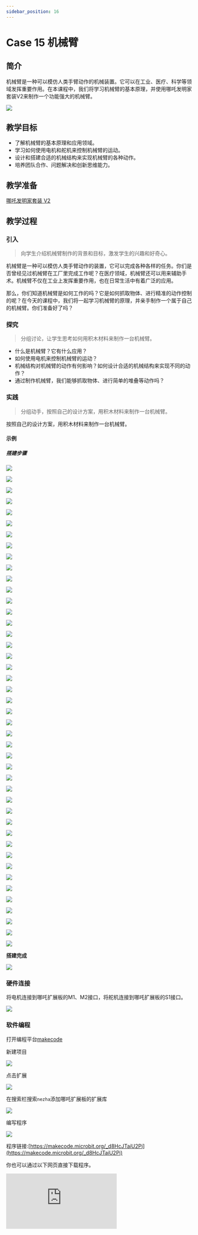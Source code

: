 ```yaml
---
sidebar_position: 16
---
```


# Case 15 机械臂

## 简介

机械臂是一种可以模仿人类手臂动作的机械装置。它可以在工业、医疗、科学等领域发挥重要作用。在本课程中，我们将学习机械臂的基本原理，并使用哪吒发明家套装V2来制作一个功能强大的机械臂。


![](./images/nezha-inventors-kit-v2-case-15-01.png)

## 教学目标

- 了解机械臂的基本原理和应用领域。
- 学习如何使用电机和舵机来控制机械臂的运动。
- 设计和搭建合适的机械结构来实现机械臂的各种动作。
- 培养团队合作、问题解决和创新思维能力。

## 教学准备

[哪吒发明家套装 V2](https://www.elecfreaks.com/nezha-inventor-s-kit-v2-for-micro-bit.html)


## 教学过程

### 引入

>向学生介绍机械臂制作的背景和目标，激发学生的兴趣和好奇心。

机械臂是一种可以模仿人类手臂动作的装置，它可以完成各种各样的任务。你们是否曾经见过机械臂在工厂里完成工作呢？在医疗领域，机械臂还可以用来辅助手术。机械臂不仅在工业上发挥重要作用，也在日常生活中有着广泛的应用。

那么，你们知道机械臂是如何工作的吗？它是如何抓取物体、进行精准的动作控制的呢？在今天的课程中，我们将一起学习机械臂的原理，并亲手制作一个属于自己的机械臂。你们准备好了吗？

### 探究

>分组讨论，让学生思考如何用积木材料来制作一台机械臂。

- 什么是机械臂？它有什么应用？
- 如何使用电机来控制机械臂的运动？
- 机械结构对机械臂的动作有何影响？如何设计合适的机械结构来实现不同的动作？
- 通过制作机械臂，我们能够抓取物体、进行简单的堆叠等动作吗？

### 实践

>分组动手，按照自己的设计方案，用积木材料来制作一台机械臂。

按照自己的设计方案，用积木材料来制作一台机械臂。



#### 示例

##### 搭建步骤

![](./images/nezha-inventors-kit-v2-step-15-01.png)

![](./images/nezha-inventors-kit-v2-step-15-02.png)

![](./images/nezha-inventors-kit-v2-step-15-03.png)

![](./images/nezha-inventors-kit-v2-step-15-04.png)

![](./images/nezha-inventors-kit-v2-step-15-05.png)

![](./images/nezha-inventors-kit-v2-step-15-06.png)

![](./images/nezha-inventors-kit-v2-step-15-07.png)

![](./images/nezha-inventors-kit-v2-step-15-08.png)

![](./images/nezha-inventors-kit-v2-step-15-09.png)

![](./images/nezha-inventors-kit-v2-step-15-10.png)

![](./images/nezha-inventors-kit-v2-step-15-11.png)

![](./images/nezha-inventors-kit-v2-step-15-12.png)

![](./images/nezha-inventors-kit-v2-step-15-13.png)

![](./images/nezha-inventors-kit-v2-step-15-14.png)

![](./images/nezha-inventors-kit-v2-step-15-15.png)

![](./images/nezha-inventors-kit-v2-step-15-16.png)

![](./images/nezha-inventors-kit-v2-step-15-17.png)

![](./images/nezha-inventors-kit-v2-step-15-18.png)

![](./images/nezha-inventors-kit-v2-step-15-19.png)

![](./images/nezha-inventors-kit-v2-step-15-20.png)

![](./images/nezha-inventors-kit-v2-step-15-21.png)

![](./images/nezha-inventors-kit-v2-step-15-22.png)

![](./images/nezha-inventors-kit-v2-step-15-23.png)

![](./images/nezha-inventors-kit-v2-step-15-24.png)

![](./images/nezha-inventors-kit-v2-step-15-25.png)

![](./images/nezha-inventors-kit-v2-step-15-26.png)

![](./images/nezha-inventors-kit-v2-step-15-27.png)

![](./images/nezha-inventors-kit-v2-step-15-28.png)

![](./images/nezha-inventors-kit-v2-step-15-29.png)

![](./images/nezha-inventors-kit-v2-step-15-30.png)

![](./images/nezha-inventors-kit-v2-step-15-31.png)

![](./images/nezha-inventors-kit-v2-step-15-32.png)

![](./images/nezha-inventors-kit-v2-step-15-33.png)

![](./images/nezha-inventors-kit-v2-step-15-34.png)

![](./images/nezha-inventors-kit-v2-step-15-35.png)

![](./images/nezha-inventors-kit-v2-step-15-36.png)

![](./images/nezha-inventors-kit-v2-step-15-37.png)

![](./images/nezha-inventors-kit-v2-step-15-38.png)

![](./images/nezha-inventors-kit-v2-step-15-39.png)

![](./images/nezha-inventors-kit-v2-step-15-40.png)

![](./images/nezha-inventors-kit-v2-step-15-41.png)

![](./images/nezha-inventors-kit-v2-step-15-42.png)

![](./images/nezha-inventors-kit-v2-step-15-43.png)

![](./images/nezha-inventors-kit-v2-step-15-44.png)

**搭建完成**

![](./images/nezha-inventors-kit-v2-case-15-01.png)

### 硬件连接

将电机连接到哪吒扩展板的M1、M2接口，将舵机连接到哪吒扩展板的S1接口。

![](./images/nezha-inventors-kit-v2-case-15-02.png)

### 软件编程

打开编程平台[makecode](https://makecode.microbit.org/#)

新建项目

![](./images/nezha-inventors-kit-v2-case-19-03.png)

点击扩展

![](./images/nezha-inventors-kit-v2-case-19-04.png)



在搜索栏搜索`nezha`添加哪吒扩展板的扩展库

![](./images/nezha-inventors-kit-v2-case-19-06.png)

编写程序

![](./images/nezha-inventors-kit-v2-case-15-07.png)


程序链接:[https://makecode.microbit.org/_d8HcJTaiU2Pi](https://makecode.microbit.org/_d8HcJTaiU2Pi)

你也可以通过以下网页直接下载程序。

<div
    style={{
        position: 'relative',
        paddingBottom: '60%',
        overflow: 'hidden',
    }}
>
    <iframe
        src="https://makecode.microbit.org/_d8HcJTaiU2Pi"
        frameborder="0"
        sandbox="allow-popups allow-forms allow-scripts allow-same-origin"
        style={{
            position: 'absolute',
            width: '100%',
            height: '100%',
        }}
    />
</div>



### 展示

>分组展示，比较各组的成果和效果。

#### 示例案例效果


按下micro:bit上的A键，机械臂抓取物品并放置到侧面，按下micro:bit上的B键，机械臂松开物品并回正。

![](./images/nezha-inventors-kit-v2-case-15.gif)

### 反思

>分组分享，让每组的学生分享自己的制作过程和心得，总结自己遇到的问题和解决办法，评价自己的优点和不足。
